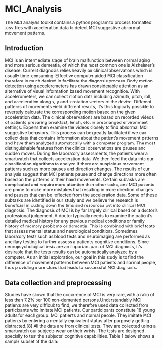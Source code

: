 # MCI_Analysis
The MCI analysis toolkit contains a python program to process formatted .csv files with acceleration data to detect MCI suggestive abnormal movement patterns.

## Introduction

MCI is an intermediate stage of brain malfunction between normal aging and more serious
dementia, of which the most common one is Alzheimer’s disease. Current diagnosis relies
heavily on clinical observations which is usually time-consuming. Effective computer aided MCI
classification therefore is much desired in facilitate the diagnosis process.
Body motion detection using accelerometers has drawn considerable attention as an alternative
of visual information based movement recognition. With accelerometers, we can collect motion
data including azimuth, pitch, roll, and acceleration along x, y and z rotation vectors of the
device. Different patterns of movements yield different results, it’s thus logically possible to
reversely calculate the corresponding motion based on the given acceleration data.
The clinical observations are based on recorded videos of patients preparing breakfast, lunch, etc.
in prearranged environment settings. Experts then examine the videos closely to find abnormal
MCI suggestive behaviors. This process can be greatly facilitated if we can collect data that
contains information about the patient’s movement patterns and have them analyzed
automatically with a computer program. The most distinguishable features from the clinical
observations are pauses and sudden moves. During the laboratory assessments, the patients wear
a smartwatch that collects acceleration data. We then feed the data into our classification
algorithms to analyze if there are suspicious movement patterns such as more pauses and
direction changes. The results of our analysis suggest that MCI patients pause and change
directions more often based on the patterns of their hand movements. Certain subtasks are
complicated and require more attention than other tasks, and MCI patients are prone to make
more mistakes that resulting in more direction changes and pauses that can be reflected from the
acceleration data. Some of these subtasks are identified in our study and we believe the research
is beneficial in cutting down the time and resources put into clinical MCI diagnosis.
The diagnosis of MCI is by far largely clinical based on a doctor’s professional judgement. A
doctor typically needs to examine the patient’s detailed medical history for any previous medical
conditions or family history of memory problems or dementia. This is combined with brief tests
that assess mental status and neurological conditions. Sometimes laboratory tests such as blood
tests and neuroimaging are performed as ancillary testing to further assess a patient’s cognitive
conditions. Since neuropsychological tests are an important part of MCI diagnosis, it’s desirable
that the tests results can be automatically analyzed by a computer. As an initial exploration, our
goal in this study is to find the difference of movement patterns between MCI patients and
normal people, thus providing more clues that leads to successful MCI diagnosis.

## Data collection and preprocessing
Studies have shown that the occurrence of MCI is very rare, with a ratio of less than 7.2% per
100 non-demented persons.Understandably MCI patients are very difficult to find, we
therefore used data collected from participants who imitate MCI patients. Our participants
constitute 18 young adults for each group: MCI patients and normal people. They imitate MCI
patients by entering a mentally equivalent status after purposely getting distracted.[8]
All the data are from clinical tests. They are collected using a smartwatch our subjects wear on
their wrists. The tests are designed specially to test the subjects’ cognitive capabilities. Table 1
below shows a sample subset of the data:
